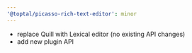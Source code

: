 ```yaml
---
'@toptal/picasso-rich-text-editor': minor
---
```


- replace Quill with Lexical editor (no existing API changes)
- add new plugin API
